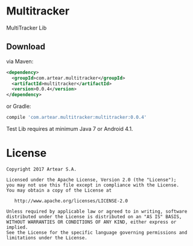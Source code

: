 # Multitracker
MultiTracker Lib


Download
--------

via Maven:
```xml
<dependency>
  <groupId>com.artear.multitracker</groupId>
  <artifactId>multitracker</artifactId>
  <version>0.0.4</version>
</dependency>
```
or Gradle:
```groovy
compile 'com.artear.multitracker:multitracker:0.0.4'
```
Test Lib requires at minimum Java 7 or Android 4.1.

License
=======

    Copyright 2017 Artear S.A.

    Licensed under the Apache License, Version 2.0 (the "License");
    you may not use this file except in compliance with the License.
    You may obtain a copy of the License at

       http://www.apache.org/licenses/LICENSE-2.0

    Unless required by applicable law or agreed to in writing, software
    distributed under the License is distributed on an "AS IS" BASIS,
    WITHOUT WARRANTIES OR CONDITIONS OF ANY KIND, either express or implied.
    See the License for the specific language governing permissions and
    limitations under the License.
